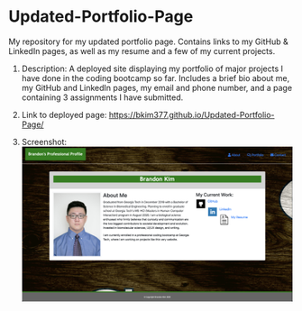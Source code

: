 # Updated-Portfolio-Page
My repository for my updated portfolio page.  Contains links to my GitHub &amp; LinkedIn pages, as well as my resume and a few of my current projects.

1) Description: A deployed site displaying my portfolio of major projects I have done in the coding bootcamp so far.  Includes a brief bio about me, my GitHub and LinkedIn pages, my email and phone number, and a page containing 3 assignments I have submitted.

2) Link to deployed page: https://bkim377.github.io/Updated-Portfolio-Page/

3) Screenshot: ![Updated Portfolio screenshot](assets/imgs/UpdatedPortfolio.png)
